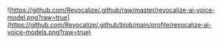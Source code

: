 ![https://github.com/Revocalize/.github/raw/master/revocalize-ai-voice-model.png?raw=true](https://github.com/Revocalize/.github/blob/main/profile/revocalize-ai-voice-models.png?raw=true)
